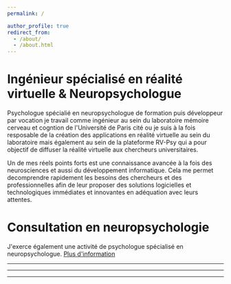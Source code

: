 ```yaml
---
permalink: /

author_profile: true
redirect_from: 
  - /about/
  - /about.html
---
```



Ingénieur spécialisé en réalité virtuelle & Neuropsychologue
======

Psychologue spécialié en neuropsychologue de formation puis développeur par vocation je travail comme ingénieur au sein du laboratoire mémoire cerveau et cogntion de l'Université de Paris cité ou je suis à la fois resposable de la création des applications en réalité virtuelle au sein du laboratoire mais également au sein de la plateforme RV-Psy qui a pour objectif de diffuser la réalité virtuelle aux chercheurs universitaires.

Un de mes réels points forts est une connaissance avancée à la fois des neurosciences et aussi du développement informatique. Cela me permet decomprendre rapidement les besoins des chercheurs et des professionnelles afin de leur proposer des solutions logicielles et technologiques immédiates et innovantes en adéquation avec leurs attentes.

Consultation en neuropsychologie
======
J'exerce également une activité de psychologue spécialisé en neuropsychologue. [Plus d'information]()


------


------



------
